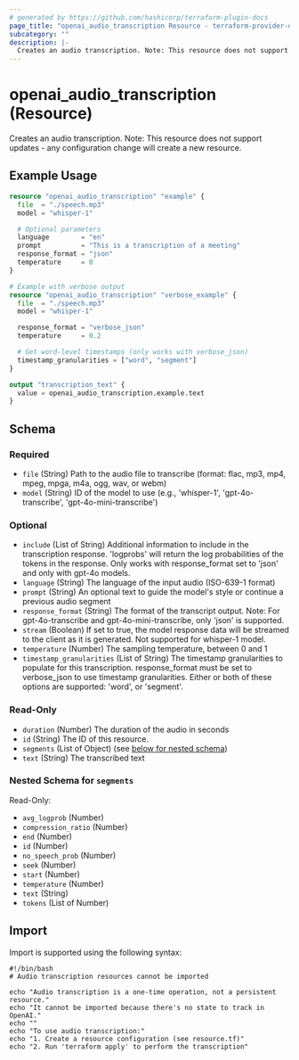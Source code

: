 ```yaml
---
# generated by https://github.com/hashicorp/terraform-plugin-docs
page_title: "openai_audio_transcription Resource - terraform-provider-openai"
subcategory: ""
description: |-
  Creates an audio transcription. Note: This resource does not support updates - any configuration change will create a new resource.
---
```


# openai_audio_transcription (Resource)

Creates an audio transcription. Note: This resource does not support updates - any configuration change will create a new resource.

## Example Usage

```terraform
resource "openai_audio_transcription" "example" {
  file  = "./speech.mp3"
  model = "whisper-1"

  # Optional parameters
  language        = "en"
  prompt          = "This is a transcription of a meeting"
  response_format = "json"
  temperature     = 0
}

# Example with verbose output
resource "openai_audio_transcription" "verbose_example" {
  file  = "./speech.mp3"
  model = "whisper-1"

  response_format = "verbose_json"
  temperature     = 0.2

  # Get word-level timestamps (only works with verbose_json)
  timestamp_granularities = ["word", "segment"]
}

output "transcription_text" {
  value = openai_audio_transcription.example.text
}
```

<!-- schema generated by tfplugindocs -->
## Schema

### Required

- `file` (String) Path to the audio file to transcribe (format: flac, mp3, mp4, mpeg, mpga, m4a, ogg, wav, or webm)
- `model` (String) ID of the model to use (e.g., 'whisper-1', 'gpt-4o-transcribe', 'gpt-4o-mini-transcribe')

### Optional

- `include` (List of String) Additional information to include in the transcription response. 'logprobs' will return the log probabilities of the tokens in the response. Only works with response_format set to 'json' and only with gpt-4o models.
- `language` (String) The language of the input audio (ISO-639-1 format)
- `prompt` (String) An optional text to guide the model's style or continue a previous audio segment
- `response_format` (String) The format of the transcript output. Note: For gpt-4o-transcribe and gpt-4o-mini-transcribe, only 'json' is supported.
- `stream` (Boolean) If set to true, the model response data will be streamed to the client as it is generated. Not supported for whisper-1 model.
- `temperature` (Number) The sampling temperature, between 0 and 1
- `timestamp_granularities` (List of String) The timestamp granularities to populate for this transcription. response_format must be set to verbose_json to use timestamp granularities. Either or both of these options are supported: 'word', or 'segment'.

### Read-Only

- `duration` (Number) The duration of the audio in seconds
- `id` (String) The ID of this resource.
- `segments` (List of Object) (see [below for nested schema](#nestedatt--segments))
- `text` (String) The transcribed text

<a id="nestedatt--segments"></a>
### Nested Schema for `segments`

Read-Only:

- `avg_logprob` (Number)
- `compression_ratio` (Number)
- `end` (Number)
- `id` (Number)
- `no_speech_prob` (Number)
- `seek` (Number)
- `start` (Number)
- `temperature` (Number)
- `text` (String)
- `tokens` (List of Number)

## Import

Import is supported using the following syntax:

```shell
#!/bin/bash
# Audio transcription resources cannot be imported

echo "Audio transcription is a one-time operation, not a persistent resource."
echo "It cannot be imported because there's no state to track in OpenAI."
echo ""
echo "To use audio transcription:"
echo "1. Create a resource configuration (see resource.tf)"
echo "2. Run 'terraform apply' to perform the transcription"
```
